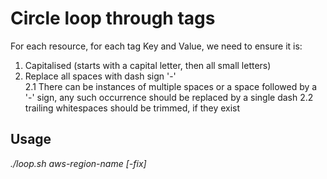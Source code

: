 # Circle loop through tags

For each resource, for each tag Key and Value, we need to ensure it is:
1. Capitalised (starts with a capital letter, then all small letters)
2. Replace all spaces with dash sign '-' <br>
2.1 There can be instances of multiple spaces or a space followed by a '-' sign, any such occurrence should be replaced by a single dash
2.2 trailing whitespaces should be trimmed, if they exist

## Usage

*./loop.sh aws-region-name [-fix]*


